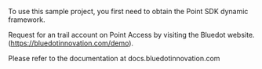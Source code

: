 To use this sample project, you first need to obtain the Point SDK
dynamic framework.

Request for an trail account on Point Access by visiting the Bluedot website. (https://bluedotinnovation.com/demo).

Please refer to the documentation at docs.bluedotinnovation.com
